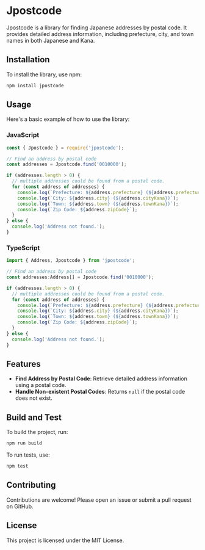 # Jpostcode

Jpostcode is a library for finding Japanese addresses by postal code. It provides detailed address information, including prefecture, city, and town names in both Japanese and Kana.

## Installation

To install the library, use npm:

```bash
npm install jpostcode
```

## Usage

Here's a basic example of how to use the library:

### JavaScript

```javascript
const { Jpostcode } = require('jpostcode');

// Find an address by postal code
const addresses = Jpostcode.find('0010000');

if (addresses.length > 0) {
  // multiple addresses could be found from a postal code.
  for (const address of addresses) {
    console.log(`Prefecture: ${address.prefecture} (${address.prefectureKana})`);
    console.log(`City: ${address.city} (${address.cityKana})`);
    console.log(`Town: ${address.town} (${address.townKana})`);
    console.log(`Zip Code: ${address.zipCode}`);
  }
} else {
  console.log('Address not found.');
}
```

### TypeScript

```typescript
import { Address, Jpostcode } from 'jpostcode';

// Find an address by postal code
const addresses:Address[] = Jpostcode.find('0010000');

if (addresses.length > 0) {
  // multiple addresses could be found from a postal code.
  for (const address of addresses) {
    console.log(`Prefecture: ${address.prefecture} (${address.prefectureKana})`);
    console.log(`City: ${address.city} (${address.cityKana})`);
    console.log(`Town: ${address.town} (${address.townKana})`);
    console.log(`Zip Code: ${address.zipCode}`);
  }
} else {
  console.log('Address not found.');
}
```

## Features

- **Find Address by Postal Code**: Retrieve detailed address information using a postal code.
- **Handle Non-existent Postal Codes**: Returns `null` if the postal code does not exist.

## Build and Test

To build the project, run:

```bash
npm run build
```

To run tests, use:

```bash
npm test
```

## Contributing

Contributions are welcome! Please open an issue or submit a pull request on GitHub.

## License

This project is licensed under the MIT License.
